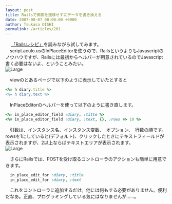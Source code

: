 ```yaml
---
layout: post
title: Railsで画面を遷移せずにデータを書き換える
date: 2007-08-07 00:00:00 +0900
author: Tsukasa OISHI
permalink: /articles/201
---
```



　 [「Railsレシピ」](http://www.amazon.co.jp/Rails%E3%83%AC%E3%82%B7%E3%83%94-Chad-Fowler/dp/4873113121%3FSubscriptionId%3DAKIAIKJECTBTL3JTYTKA%26tag%3Dkaeruspoon-22%26linkCode%3Dxm2%26camp%3D2025%26creative%3D165953%26creativeASIN%3D4873113121)を読みながら試してみます。  
　script.aculo.usのInPlaceEditorを使うので、RailsというよりもJavascriptのノウハウですが、Railsには最初からヘルパーが用意されているのでJavascript書く必要はないよ、ということみたい。  
 ![Large](https://storage.googleapis.com/kaeruspoon.net/images/36/large.png?1300873788)  

　viewのとあるページで以下のように表示していたとすると  

```ruby  
<%= h diary.title %>  
<%= h diary.text %>  
```  

　InPlaceEditorのヘルパーを使って以下のように書き直します。  

```ruby  
<%= in_place_editor_field :diary, :title %>  
<%= in_place_editor_field :diary, :text, {}, :rows => 10 %>  
```  

　引数は、インスタンス名、インスタンス変数、　オプション、　行数の順です。rowsを1にしていると(デフォルト)、クリックしたときにテキストフィールドが表示されますが、2以上ならばテキストエリアが表示されます。  
 ![Large](https://storage.googleapis.com/kaeruspoon.net/images/37/large.png?1300873802)  

　さらにRailsでは、POSTを受け取るコントローラのアクションも簡単に用意できます。  

```ruby  
  in_place_edit_for :diary, :title  
  in_place_edit_for :diary, :text  
```  

　これをコントローラに追加するだけ。他には何もする必要がありません。便利だなあ。正直、プログラミングしている気にはなりませんが……。  

